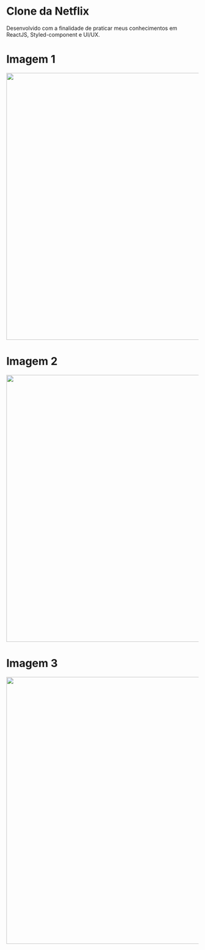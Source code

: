 # Clone da Netflix

Desenvolvido com a finalidade de praticar meus conhecimentos em ReactJS, Styled-component e UI/UX.

# Imagem 1 

<div align="center">
<img src="https://user-images.githubusercontent.com/57279822/152903948-4c5c709c-05cb-47d1-876e-32432281172d.png" width="700px" />
</div>

# Imagem 2

<div align="center">
<img src="https://user-images.githubusercontent.com/57279822/152903951-7fe1187e-764a-4c49-9bc6-fcd202ed86ee.png" width="700px" />
</div>

# Imagem 3

<div align="center">
<img src="https://user-images.githubusercontent.com/57279822/152903955-1ca5b791-3bcb-4fbb-9b1c-29894902eecd.png" width="700px" />
</div>
